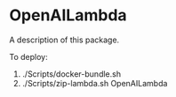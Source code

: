 # OpenAILambda

A description of this package.

To deploy:

1. ./Scripts/docker-bundle.sh
2. ./Scripts/zip-lambda.sh OpenAILambda
